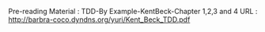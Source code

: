 Pre-reading Material : TDD-By Example-KentBeck-Chapter 1,2,3 and 4 
URL : http://barbra-coco.dyndns.org/yuri/Kent_Beck_TDD.pdf
